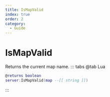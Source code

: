 ```yaml
---
title: IsMapValid
index: true
order: 2
category:
  - Guide
---
```


# IsMapValid
Returns the current map name.
::: tabs
@tab Lua
```lua
@returns boolean
server:IsMapValid(map --[[ string ]])
```

:::